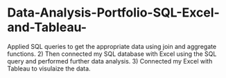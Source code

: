 # Data-Analysis-Portfolio-SQL-Excel-and-Tableau-
Applied SQL queries to get the appropriate data using join and aggregate functions. 
2) Then connected my SQL database with Excel using the SQL query and performed further data analysis.
3) Connected my Excel with Tableau to visulaize the data.
